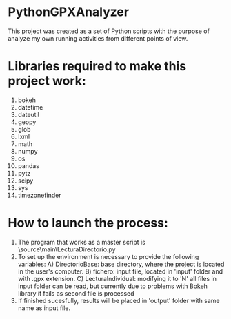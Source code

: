 # PythonGPXAnalyzer
This project was created as a set of Python scripts with the purpose of analyze my own running activities from different points of view.

# Libraries required to make this project work:
1. bokeh
2. datetime
3. dateutil
4. geopy
5. glob
6. lxml
7. math
8. numpy
9. os
10. pandas
11. pytz
12. scipy
13. sys
14. timezonefinder

# How to launch the process:
1. The program that works as a master script is \source\main\LecturaDirectorio.py
2. To set up the environment is necessary to provide the following variables:
   A) DirectorioBase: base directory, where the project is located in the user's computer.
   B) fichero: input file, located in 'input' folder and with .gpx extension.
   C) LecturaIndividual: modifying it to 'N' all files in input folder can be read, but currently due to problems with Bokeh library it fails as second file is processed
3. If finished sucesfully, results will be placed in 'output' folder with same name as input file.
